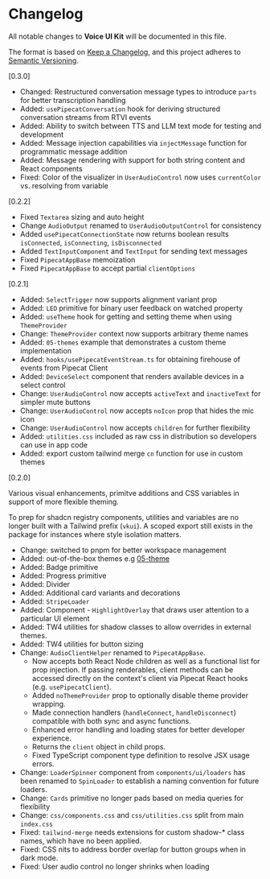 # Changelog

All notable changes to **Voice UI Kit** will be documented in this file.

The format is based on [Keep a Changelog](https://keepachangelog.com/en/1.0.0/),
and this project adheres to [Semantic Versioning](https://semver.org/spec/v2.0.0.html).

[0.3.0]

- Changed: Restructured conversation message types to introduce `parts` for better transcription handling
- Added: `usePipecatConversation` hook for deriving structured conversation streams from RTVI events
- Added: Ability to switch between TTS and LLM text mode for testing and development
- Added: Message injection capabilities via `injectMessage` function for programmatic message addition
- Added: Message rendering with support for both string content and React components
- Fixed: Color of the visualizer in `UserAudioControl` now uses `currentColor` vs. resolving from variable

[0.2.2]

- Fixed `Textarea` sizing and auto height
- Change `AudioOutput` renamed to `UserAudioOutputControl` for consistency
- Added `usePipecatConnectionState` now returns boolean results `isConnected`, `isConnecting`, `isDisconnected`
- Added `TextInputComponent` and `TextInput` for sending text messages
- Fixed `PipecatAppBase` memoization
- Fixed `PipecatAppBase` to accept partial `clientOptions`

[0.2.1]

- Added: `SelectTrigger` now supports alignment variant prop
- Added: `LED` primitive for binary user feedback on watched property
- Added: `useTheme` hook for getting and setting theme when using `ThemeProvider`
- Change: `ThemeProvider` context now supports arbitrary theme names
- Added: `05-themes` example that demonstrates a custom theme implementation
- Added: `hooks/usePipecatEventStream.ts` for obtaining firehouse of events from Pipecat Client
- Added: `DeviceSelect` component that renders available devices in a select control
- Change: `UserAudioControl` now accepts `activeText` and `inactiveText` for simpler mute buttons
- Change: `UserAudioControl` now accepts `noIcon` prop that hides the mic icon
- Change: `UserAudioControl` now accepts `children` for further flexibility
- Added: `utilities.css` included as raw css in distribution so developers can use in app code
- Added: export custom tailwind merge `cn` function for use in custom themes

[0.2.0]

Various visual enhancements, primitve additions and CSS variables in support of more flexible theming.

To prep for shadcn registry components, utilities and variables are no longer built with a
Tailwind prefix (`vkui`). A scoped export still exists in the package for instances where style isolation matters.

- Change: switched to pnpm for better workspace management
- Added: out-of-the-box themes e.g [05-theme](examples/05-theme)
- Added: Badge primitive
- Added: Progress primitive
- Added: Divider
- Added: Additional card variants and decorations
- Added: `StripeLoader`
- Added: Component - `HighlightOverlay` that draws user attention to a particular UI element
- Added: TW4 utilities for shadow classes to allow overrides in external themes.
- Added: TW4 utilities for button sizing
- Change: `AudioClientHelper` renamed to `PipecatAppBase`.
  - Now accepts both React Node children as well as a functional list for prop injection. If passing renderables, client methods can be accessed directly on the context's client via Pipecat React hooks (e.g. `usePipecatClient`).
  - Added `noThemeProvider` prop to optionally disable theme provider wrapping.
  - Made connection handlers (`handleConnect`, `handleDisconnect`) compatible with both sync and async functions.
  - Enhanced error handling and loading states for better developer experience.
  - Returns the `client` object in child props.
  - Fixed TypeScript component type definition to resolve JSX usage errors.
- Change: `LoaderSpinner` component from `components/ui/loaders` has been renamed to `SpinLoader` to establish a naming convention for future loaders.
- Change: `Cards` primitive no longer pads based on media queries for flexibility
- Change: `css/components.css` and `css/utilities.css` split from main `index.css`
- Fixed: `tailwind-merge` needs extensions for custom shadow-\* class names, which have no been applied.
- Fixed: CSS nits to address border overlap for button groups when in dark mode.
- Fixed: User audio control no longer shrinks when loading
